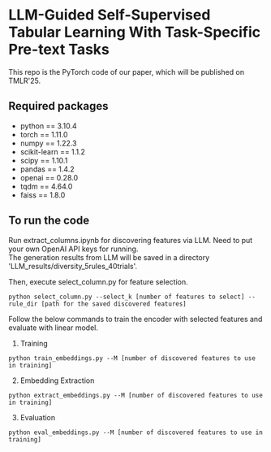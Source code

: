 # LLM-Guided Self-Supervised Tabular Learning With Task-Specific Pre-text Tasks #

This repo is the PyTorch code of our paper, which will be published on TMLR'25.

## Required packages ##
- python == 3.10.4
- torch == 1.11.0
- numpy == 1.22.3
- scikit-learn == 1.1.2
- scipy == 1.10.1
- pandas == 1.4.2
- openai == 0.28.0
- tqdm == 4.64.0
- faiss == 1.8.0
  
## To run the code ##
Run extract_columns.ipynb for discovering features via LLM. Need to put your own OpenAI API keys for running.  
The generation results from LLM will be saved in a directory 'LLM_results/diversity_5rules_40trials'.

Then, execute select_column.py for feature selection.
```
python select_column.py --select_k [number of features to select] --rule_dir [path for the saved discovered features]
```

Follow the below commands to train the encoder with selected features and evaluate with linear model.
1. Training
```
python train_embeddings.py --M [number of discovered features to use in training] 
```
2. Embedding Extraction
```
python extract_embeddings.py --M [number of discovered features to use in training]
```
3. Evaluation
```
python eval_embeddings.py --M [number of discovered features to use in training]
```
